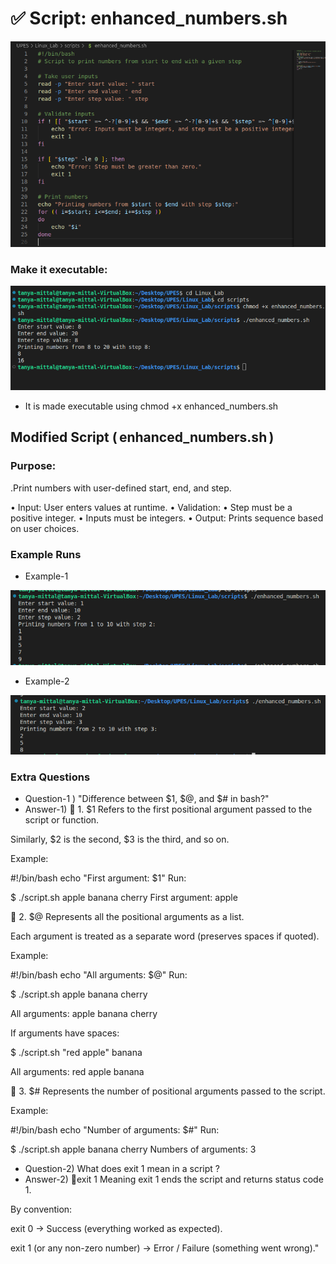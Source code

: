 # ✅ Script: enhanced_numbers.sh
![Image](./images2/B1.png)

### Make it executable:
![images](./images2/B2.png)

- It is made executable using chmod +x enhanced_numbers.sh

## Modified Script (⁠ enhanced_numbers.sh ⁠)
### ⁠Purpose: 

.Print numbers with user-defined start, end, and step.

•  ⁠Input: User enters values at runtime.
•⁠  ⁠Validation:
•⁠  ⁠Step must be a positive integer.
•⁠  ⁠Inputs must be integers.
•⁠  ⁠Output: Prints sequence based on user choices.

### Example Runs

- Example-1

![images](./images2/B3.png)

- Example-2

![images](./images2/B4.png)

### Extra Questions

- Question-1 ) "Difference between $1, $@, and $# in bash?"
- Answer-1)
🔹 1. $1
Refers to the first positional argument passed to the script or function.

Similarly, $2 is the second, $3 is the third, and so on.

Example:

#!/bin/bash
echo "First argument: $1"
Run:

$ ./script.sh apple banana cherry
First argument: apple

🔹 2. $@
Represents all the positional arguments as a list.

Each argument is treated as a separate word (preserves spaces if quoted).

Example:

#!/bin/bash
echo "All arguments: $@"
Run:

$ ./script.sh apple banana cherry

All arguments: apple banana cherry

If arguments have spaces:

$ ./script.sh "red apple" banana

All arguments: red apple banana

🔹 3. $#
Represents the number of positional arguments passed to the script.

Example:

#!/bin/bash
echo "Number of arguments: $#"
Run:

$ ./script.sh apple banana cherry
Numbers of arguments: 3

- Question-2) What does exit 1 mean in a script ?
- Answer-2)
🔹exit 1 Meaning
exit 1 ends the script and returns status code 1.

By convention:

exit 0 → Success (everything worked as expected).

exit 1 (or any non-zero number) → Error / Failure (something went wrong)."